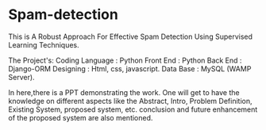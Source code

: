 # Spam-detection
This is A Robust Approach For Effective Spam Detection Using Supervised Learning Techniques.
 
The Project's:
Coding Language :  Python
Front End       :  Python
Back End        :  Django-ORM
Designing			  :  Html, css, javascript.
Data Base			  :  MySQL (WAMP Server).

In here,there  is a PPT demonstrating the work.
One will get to have the knowledge on different aspects like the Abstract, Intro, Problem Definition, Existing System, proposed system, etc.
conclusion and future enhancement of the proposed system are also mentioned.
